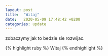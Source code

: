```yaml
---
layout: post
title:  "Witaj"
date:   2020-05-09 17:48:42 +0200
categories: update
---
```

zobaczymy jak to bedzie sie rozwijac.

{% highlight ruby %}
Witaj
{% endhighlight %}

